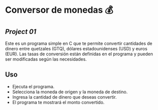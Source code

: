 # Conversor de monedas 💰
## _Project 01_


Este es un programa simple en C que te permite convertir cantidades de dinero entre quetzales (GTQ), dólares estadounidenses (USD) y euros (EUR). Las tasas de conversión están definidas en el programa y pueden ser modificadas según las necesidades.

## Uso
- Ejecuta el programa.
- Selecciona la moneda de origen y la moneda de destino.
- Ingresa la cantidad de dinero que deseas convertir.
- El programa te mostrará el monto convertido.
